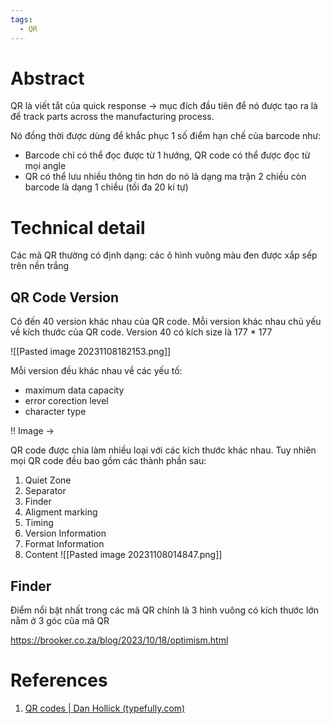 ```yaml
---
tags:
  - QR
---
```

# Abstract

QR là viết tắt của quick response -> mục đích đầu tiên để nó được tạo ra là để track parts across the manufacturing process.

Nó đồng thời được dùng để khắc phục 1 số điểm hạn chế của barcode như:
- Barcode chỉ có thể đọc được từ 1 hướng, QR code có thể được đọc từ mọi angle
- QR có thể lưu nhiều thông tin hơn do nó là dạng ma trận 2 chiều còn barcode là dạng 1 chiều (tối đa 20 kí tự)
# Technical detail

Các mã QR thường có định dạng: các ô hình vuông màu đen được xắp sếp trên nền trắng

## QR Code Version

Có đến 40 version khác nhau của QR code. Mỗi version khác nhau chủ yếu về kích thước của QR code. Version 40 có kích size là 177 \* 177

![[Pasted image 20231108182153.png]]

Mỗi version đều khác nhau về các yếu tố:
- maximum data capacity
- error corection level
- character type

!! Image ->



QR code được chia làm nhiều loại với các kích thước khác nhau. Tuy nhiên mọi QR code đều bao gồm các thành phần sau:
1. Quiet Zone
2. Separator
3. Finder
4. Aligment marking
5. Timing
6. Version Information
7. Format Information
8. Content
![[Pasted image 20231108014847.png]]

## Finder

Điểm nổi bật nhất trong các mã QR chính là 3 hình vuông có kích thước lớn nằm ở 3 góc của mã QR

https://brooker.co.za/blog/2023/10/18/optimism.html

# References

1. [QR codes | Dan Hollick (typefully.com)](https://typefully.com/DanHollick/qr-codes-T7tLlNi)
